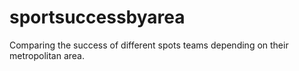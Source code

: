 # sportsuccessbyarea
Comparing the success of different spots teams depending on their metropolitan area. 
